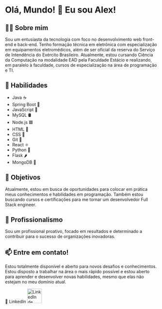 # Olá, Mundo! 👋 Eu sou Alex!

## 👨‍💻 Sobre mim
Sou um entusiasta da tecnologia com foco no desenvolvimento web front-end e back-end. Tenho formação técnica em eletrônica com especialização em equipamentos eletromédicos, além de ser oficial da reserva do Serviço de Intendência do Exército Brasileiro. Atualmente, estou cursando Ciência da Computação na modalidade EAD pela Faculdade Estácio e realizando, em paralelo à faculdade, cursos de especialização na área de programação e TI.

## 🚀 Habilidades
- Java ☕
- Spring Boot 🌱
- JavaScript 📜
- MySQL 🛢️
- Node.js 🟩
- HTML 📝
- CSS 🎨
- Git 🔄
- React ⚛️
- Python 🐍
- Flask 🌶️
- MongoDB 🍃

## 🎯 Objetivos
Atualmente, estou em busca de oportunidades para colocar em prática meus conhecimentos e habilidades em programação. Também estou buscando cursos e certificações para me tornar um desenvolvedor Full Stack engineer.

## 💼 Profissionalismo
Sou um profissional proativo, focado em resultados e determinado a contribuir para o sucesso de organizações inovadoras.

## 📫 Entre em contato!
Estou totalmente disponível e aberto para novos desafios e conhecimentos. Estou disposto a trabalhar na área o mais rápido possível e estou aberto para aprender e desenvolver novas habilidades, mesmo que elas não estejam no meu domínio atual.

🔗 LinkedIn
<a href="https://www.linkedin.com/in/alexmiqueias/" target="_blank">
    <img src="https://img.icons8.com/color/48/000000/linkedin.png" alt="LinkedIn de Alex Miqueias" style="width:48px;height:48px;">
</a>


